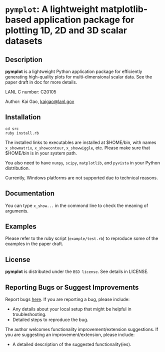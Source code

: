 
# `pymplot`: A lightweight matplotlib-based application package for plotting 1D, 2D and 3D scalar datasets

## Description

**pymplot** is a lightweight Python application package for efficiently generating high-quality plots for multi-dimensional scalar data. See the paper draft in doc for more details. 

LANL C number: C20105

Author: Kai Gao, <kaigao@lanl.gov>

## Installation

	cd src
	ruby install.rb
	
The installed links to executables are installed at $HOME/bin, with names `x_showmatrix`, `x_showcontour`, `x_showwiggle`, etc. Please make sure that $HOME/bin is in your system path. 

You also need to have `numpy`, `scipy`, `matplotlib`, and `pyvista` in your Python distribution. 

Currently, Windows platforms are not supported due to technical reasons. 

## Documentation
You can type `x_show...` in the commond line to check the meaning of arguments. 

## Examples

Please refer to the ruby script (`example/test.rb`) to reproduce some of the examples in the paper draft.

## License

**pymplot** is distributed under the `BSD license`. See details in LICENSE. 


## Reporting Bugs or Suggest Improvements

Report bugs [here](https://github.com/lanl/pymplot/issues). If you are reporting a bug, please include:

* Any details about your local setup that might be helpful in troubleshooting.
* Detailed steps to reproduce the bug.

The author welcomes functionality improvement/extension suggestions. If you are suggesting an improvement/extension, please include:

* A detailed description of the suggested functionality(ies).

